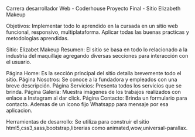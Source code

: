 Carrera desarrollador Web - Coderhouse
Proyecto Final - Sitio Elizabeth Makeup

Objetivos: Implementar todo lo aprendido en la cursada en un sitio web funcional, responsivo, multiplataforma. Aplicar todas las buenas practicas y metodologias aprendidas.

Sitio: Elizabet Makeup
Resumen: El sitio se basa en todo lo relacionado a la industria del maquillaje agregando diversas secciones para interacción con el usuario.

Página Home: Es la sección principal del sitio detalla brevemente todo el sitio.
Página Nosotros: Se conoce a la fundadora y empleados con una breve descripción.
Página Servicios: Presenta todos los servicios que se brinda.
Página Galería: Muestra imágenes de los trabajos realizados con enlace a Instagram al dar click.
Página Contacto: Brinda un formulario para contacto. Ademas de un icono fijo Whatsapp para mensaje por esa aplicacion.

Herramientas de desarrollo:
Se utiliza para construir el sitio html5,css3,sass,bootstrap,librerias como animated,wow,universal-parallax.